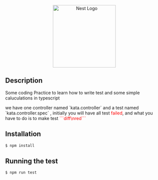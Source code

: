 <p align="center">
  <a href="http://nestjs.com/" target="blank"><img src="https://nestjs.com/img/logo-small.svg" width="200" alt="Nest Logo" /></a>
</p>


## Description

<p> Some coding Practice to learn how to write test and some simple caluculations in typescript </p>
<p> we have one controller named `kata.controller` and a test named `kata.controller.spec` , initially you will have all test <span style="color:red;">failed</span>, and what you have to do is to make test <span style="color:red;">```diff\nred```</span> </p>

## Installation

```bash
$ npm install
```

## Running the test

```bash
$ npm run test
```